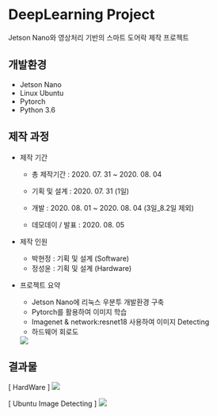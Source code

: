 # DeepLearning Project
Jetson Nano와 영상처리 기반의 스마트 도어락 제작 프로젝트

## 개발환경
- Jetson Nano
- Linux Ubuntu
- Pytorch
- Python 3.6

## 제작 과정
- 제작 기간
  - 총 제작기간 : 2020. 07. 31 ~ 2020. 08. 04
  
  - 기획 및 설계 : 2020. 07. 31 (1일)
  - 개발 : 2020. 08. 01 ~ 2020. 08. 04 (3일_8.2일 제외)
  - 데모데이 / 발표 : 2020. 08. 05
  
- 제작 인원
  - 박현정 : 기획 및 설계 (Software)
  - 정성윤 : 기획 및 설계 (Hardware)
  
- 프로젝트 요약
  - Jetson Nano에 리눅스 우분투 개발환경 구축
  - Pytorch를 활용하여 이미지 학습
  - Imagenet & network:resnet18 사용하여 이미지 Detecting
  - 하드웨어 회로도
  <img src="https://user-images.githubusercontent.com/59678496/89259268-e9742c80-d664-11ea-80b8-217a8e8d68a9.png">
  
## 결과물
[ HardWare ]
<img src="https://user-images.githubusercontent.com/59678496/89260583-85069c80-d667-11ea-834b-bb9e9212669e.gif">

[ Ubuntu Image Detecting ]
<img src="https://user-images.githubusercontent.com/59678496/89260955-373e6400-d668-11ea-8389-4eafdc7edf3f.gif">
